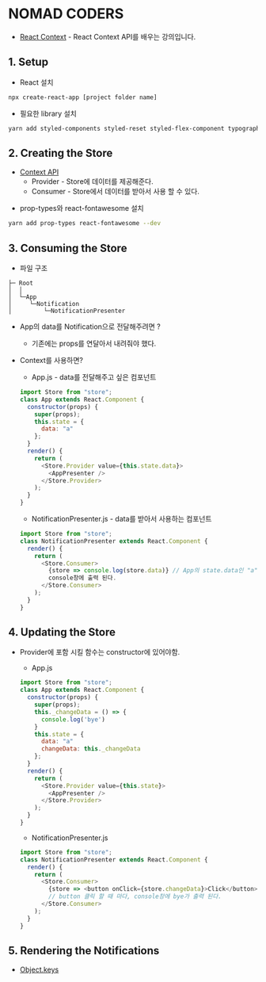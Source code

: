 # NOMAD CODERS

- [React Context](https://academy.nomadcoders.co/p/antiredux-new-react-context-api) - React Context API를 배우는 강의입니다.

## 1. Setup

- React 설치

```bash
npx create-react-app [project folder name]
```

- 필요한 library 설치

```bash
yarn add styled-components styled-reset styled-flex-component typography --dev
```

## 2. Creating the Store

- [Context API](https://ko.reactjs.org/docs/context.html#api)
  - Provider - Store에 데이터를 제공해준다.
  - Consumer - Store에서 데이터를 받아서 사용 할 수 있다.

* prop-types와 react-fontawesome 설치

```bash
yarn add prop-types react-fontawesome --dev
```

## 3. Consuming the Store

- 파일 구조

```
├─ Root
│  │
│  └─App
│     └─Notification
│         └─NotificationPresenter

```

- App의 data를 Notification으로 전달해주려면 ?

  - 기존에는 props를 연달아서 내려줘야 했다.

- Context를 사용하면?

  - App.js - data를 전달해주고 싶은 컴포넌트

  ```javascript
  import Store from "store";
  class App extends React.Component {
    constructor(props) {
      super(props);
      this.state = {
        data: "a"
      };
    }
    render() {
      return (
        <Store.Provider value={this.state.data}>
          <AppPresenter />
        </Store.Provider>
      );
    }
  }
  ```

  - NotificationPresenter.js - data를 받아서 사용하는 컴포넌트

  ```javascript
  import Store from "store";
  class NotificationPresenter extends React.Component {
    render() {
      return (
        <Store.Consumer>
          {store => console.log(store.data)} // App의 state.data인 "a"가
          console창에 출력 된다.
        </Store.Consumer>
      );
    }
  }
  ```

## 4. Updating the Store

- Provider에 포함 시킬 함수는 constructor에 있어야함.

  - App.js

  ```javascript
  import Store from "store";
  class App extends React.Component {
    constructor(props) {
      super(props);
      this._changeData = () => {
        console.log('bye')
      }
      this.state = {
        data: "a"
        changeData: this._changeData
      };
    }
    render() {
      return (
        <Store.Provider value={this.state}>
          <AppPresenter />
        </Store.Provider>
      );
    }
  }
  ```

  - NotificationPresenter.js

  ```javascript
  import Store from "store";
  class NotificationPresenter extends React.Component {
    render() {
      return (
        <Store.Consumer>
          {store => <button onClick={store.changeData}>Click</button>}
          // button 클릭 할 때 마다, console창에 bye가 출력 된다.
        </Store.Consumer>
      );
    }
  }
  ```

## 5. Rendering the Notifications

- [Object.keys](https://developer.mozilla.org/ko/docs/Web/JavaScript/Reference/Global_Objects/Object/keys)
